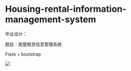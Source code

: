 # Housing-rental-information-management-system
毕业设计：

题目：房屋租赁信息管理系统

Flask + bootstrap

![](https://github.com/mr-betterman/Graduation_design/tree/master/Screenshot/index.png?raw=true)
